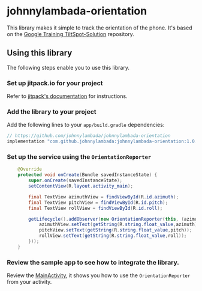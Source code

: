 # johnnylambada-orientation

This library makes it simple to track the orientation of the phone. It's based on the 
[Google Training TiltSpot-Solution](https://github.com/google-developer-training/android-advanced/tree/master/TiltSpot) 
repository. 

## Using this library

The following steps enable you to use this library.

### Set up jitpack.io for your project

Refer to [jitpack's documentation](https://jitpack.io/) for instructions.

### Add the library to your project

Add the following lines to your `app/build.gradle` dependencies:

```groovy
// https://github.com/johnnylambada/johnnylambada-orientation
implementation "com.github.johnnylambada:johnnylambada-orientation:1.0.0"
```

### Set up the service using the `OrientationReporter`

```java
    @Override
    protected void onCreate(Bundle savedInstanceState) {
        super.onCreate(savedInstanceState);
        setContentView(R.layout.activity_main);

        final TextView azimuthView = findViewById(R.id.azimuth);
        final TextView pitchView = findViewById(R.id.pitch);
        final TextView rollView = findViewById(R.id.roll);

        getLifecycle().addObserver(new OrientationReporter(this, (azimuth, pitch, roll) -> {
            azimuthView.setText(getString(R.string.float_value,azimuth));
            pitchView.setText(getString(R.string.float_value,pitch));
            rollView.setText(getString(R.string.float_value,roll));
        }));
    }
```

### Review the sample app to see how to integrate the library.

Review the [MainActivity](https://github.com/johnnylambada/johnnylambada-orientation/blob/master/app/src/main/java/app/MainActivity.java), 
it shows you how to use the `OrientationReporter` from your activity.
